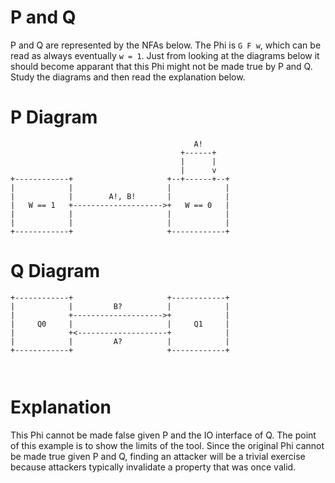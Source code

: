 # P and Q 
P and Q are represented by the NFAs below. The Phi  is `G F w`, which can be read as always eventually `w = 1`. Just from looking at the diagrams below it should become apparant that this Phi might not be made true by P and Q. Study the diagrams and then read the explanation below. 
# P Diagram
```
                                         A!
                                      +------+
                                      |      |
                                      |      v
+------------+                     +--+------+--+
|            |                     |            |
|            |        A!, B!       |            |
|   W == 1   +-------------------->+   W == 0   |
|            |                     |            |
|            |                     |            |
+------------+                     +------------+

```
# Q Diagram
```
+------------+                     +------------+
|            |         B?          |            |
|            +-------------------->+            |
|     Q0     |                     |     Q1     |
|            +<--------------------+            |
|            |         A?          |            |
+------------+                     +------------+

         
```

# Explanation
This Phi cannot be made false given P and the IO interface of Q. The point of this example is to show the limits of the tool. Since the original Phi cannot be made true given P and Q, finding an attacker will be a trivial exercise because attackers typically invalidate a property that was once valid. 